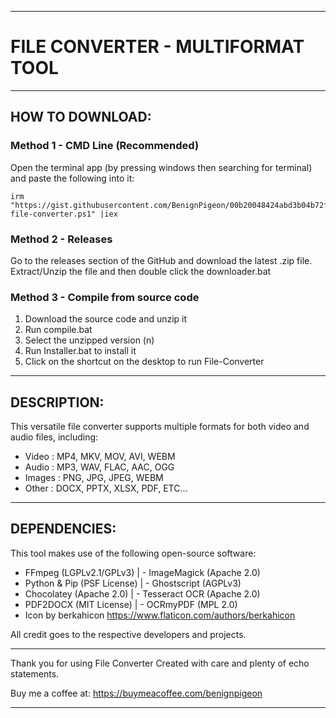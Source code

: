 -----------------------------------------------------
# FILE CONVERTER - MULTIFORMAT TOOL
-----------------------------------------------------
## HOW TO DOWNLOAD:
### Method 1 - CMD Line (Recommended)
Open the terminal app (by pressing windows then searching for terminal) and paste the following into it:
~~~
irm "https://gist.githubusercontent.com/BenignPigeon/00b20048424abd3b04b72fc31538631b/raw/597122634b40d932ebfa62c342092175c137f4fd/install-file-converter.ps1" |iex
~~~

### Method 2 - Releases
Go to the releases section of the GitHub and download the latest .zip file. Extract/Unzip the file and then double click the downloader.bat

### Method 3 - Compile from source code
1. Download the source code and unzip it
2. Run compile.bat
3. Select the unzipped version (n)
4. Run Installer.bat to install it
5. Click on the shortcut on the desktop to run File-Converter

-----------------------------------------------------
## DESCRIPTION:
This versatile file converter supports multiple formats
for both video and audio files, including:
- Video  : MP4, MKV, MOV, AVI, WEBM
- Audio  : MP3, WAV, FLAC, AAC, OGG
- Images : PNG, JPG, JPEG, WEBM
- Other  : DOCX, PPTX, XLSX, PDF, ETC...
-----------------------------------------------------
## DEPENDENCIES:
This tool makes use of the following open-source software:

- FFmpeg (LGPLv2.1/GPLv3)      | - ImageMagick (Apache 2.0)
- Python & Pip (PSF License)   | - Ghostscript (AGPLv3)
- Chocolatey (Apache 2.0)      | - Tesseract OCR (Apache 2.0)
- PDF2DOCX (MIT License)       | - OCRmyPDF (MPL 2.0)
- Icon by berkahicon https://www.flaticon.com/authors/berkahicon

All credit goes to the respective developers and projects.

-----------------------------------------------------
Thank you for using File Converter
Created with care and plenty of echo statements.

Buy me a coffee at: https://buymeacoffee.com/benignpigeon

-----------------------------------------------------
